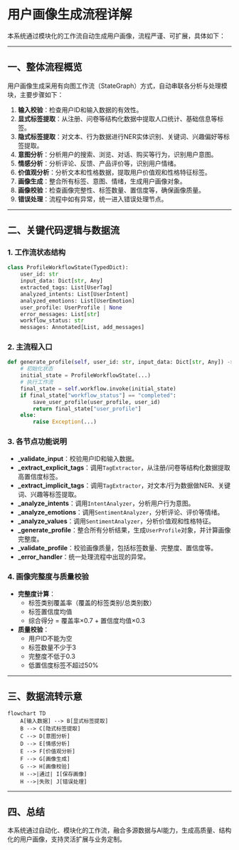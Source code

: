 # 用户画像生成流程详解

本系统通过模块化的工作流自动生成用户画像，流程严谨、可扩展，具体如下：

---

## 一、整体流程概览

用户画像生成采用有向图工作流（StateGraph）方式，自动串联各分析与处理模块，主要步骤如下：

1. **输入校验**：检查用户ID和输入数据的有效性。
2. **显式标签提取**：从注册、问卷等结构化数据中提取人口统计、基础信息等标签。
3. **隐式标签提取**：对文本、行为数据进行NER实体识别、关键词、兴趣偏好等标签提取。
4. **意图分析**：分析用户的搜索、浏览、对话、购买等行为，识别用户意图。
5. **情感分析**：分析评论、反馈、产品评价等，识别用户情绪。
6. **价值观分析**：分析文本和性格数据，提取用户价值观和性格特征标签。
7. **画像生成**：整合所有标签、意图、情绪，生成用户画像对象。
8. **画像校验**：检查画像完整性、标签数量、置信度等，确保画像质量。
9. **错误处理**：流程中如有异常，统一进入错误处理节点。

---

## 二、关键代码逻辑与数据流

### 1. 工作流状态结构

```python
class ProfileWorkflowState(TypedDict):
    user_id: str
    input_data: Dict[str, Any]
    extracted_tags: List[UserTag]
    analyzed_intents: List[UserIntent]
    analyzed_emotions: List[UserEmotion]
    user_profile: UserProfile | None
    error_messages: List[str]
    workflow_status: str
    messages: Annotated[List, add_messages]
```

### 2. 主流程入口

```python
def generate_profile(self, user_id: str, input_data: Dict[str, Any]) -> UserProfile:
    # 初始化状态
    initial_state = ProfileWorkflowState(...)
    # 执行工作流
    final_state = self.workflow.invoke(initial_state)
    if final_state["workflow_status"] == "completed":
        save_user_profile(user_profile, user_id)
        return final_state["user_profile"]
    else:
        raise Exception(...)
```

### 3. 各节点功能说明

- **_validate_input**：校验用户ID和输入数据。
- **_extract_explicit_tags**：调用`TagExtractor`，从注册/问卷等结构化数据提取高置信度标签。
- **_extract_implicit_tags**：调用`TagExtractor`，对文本/行为数据做NER、关键词、兴趣等标签提取。
- **_analyze_intents**：调用`IntentAnalyzer`，分析用户行为意图。
- **_analyze_emotions**：调用`SentimentAnalyzer`，分析评论、评价等情绪。
- **_analyze_values**：调用`SentimentAnalyzer`，分析价值观和性格特征。
- **_generate_profile**：整合所有分析结果，生成`UserProfile`对象，并计算画像完整度。
- **_validate_profile**：校验画像质量，包括标签数量、完整度、置信度等。
- **_error_handler**：统一处理流程中出现的异常。

### 4. 画像完整度与质量校验

- **完整度计算**：
    - 标签类别覆盖率（覆盖的标签类别/总类别数）
    - 标签置信度均值
    - 综合得分 = 覆盖率×0.7 + 置信度均值×0.3
- **质量校验**：
    - 用户ID不能为空
    - 标签数量不少于3
    - 完整度不低于0.3
    - 低置信度标签不超过50%

---

## 三、数据流转示意

```mermaid
flowchart TD
    A[输入数据] --> B[显式标签提取]
    B --> C[隐式标签提取]
    C --> D[意图分析]
    D --> E[情感分析]
    E --> F[价值观分析]
    F --> G[画像生成]
    G --> H[画像校验]
    H -->|通过| I[保存画像]
    H -->|失败| J[错误处理]
```

---

## 四、总结

本系统通过自动化、模块化的工作流，融合多源数据与AI能力，生成高质量、结构化的用户画像，支持灵活扩展与业务定制。 